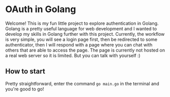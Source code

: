 # OAuth in Golang
Welcome! This is my fun little project to explore authentication in Golang. Golang is a pretty useful language for web development and I wanted to develop my skills in Golang further with this project.
Currently, the workflow is very simple, you will see a login page first, then be redirected to some authenticator, then I will respond with a page where you can chat with others that are able to access the page.
The page is currently not hosted on a real web server so it is limited. But you can talk with yourself :)

## How to start
Pretty straightforward, enter the command `go main.go` in the terminal and you're good to go!
